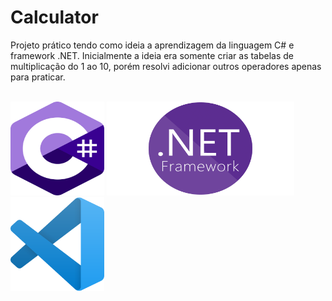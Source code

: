 # Calculator
Projeto prático tendo como ideia a aprendizagem da linguagem C# e framework .NET.
Inicialmente a ideia era somente criar as tabelas de multiplicação do 1 ao 10, porém resolvi adicionar outros operadores apenas para praticar. <br> <br>

<div class="image-container">
  <img src="/icons/csharp.png" width="150" height="150"> 
  <img src="/icons/dotnet.png" width="300" height="150">
  <img src="/icons/vscode.png" width="150" height="150">
</div>
